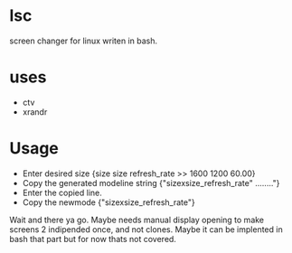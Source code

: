 # lsc
screen changer for linux writen in bash. 

# uses 
* ctv
* xrandr

# Usage

* Enter desired size {size size refresh_rate >> 1600 1200 60.00}
* Copy the generated modeline string {"sizexsize_refresh_rate" ........"}
* Enter the copied line. 
* Copy the newmode {"sizexsize_refresh_rate"}

Wait and there ya go. 
Maybe needs manual display opening to make screens 2 indipended once, and not clones.
Maybe it can be implented in bash that part but for now thats not covered. 
